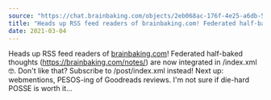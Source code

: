 ```yaml
---
source: "https://chat.brainbaking.com/objects/2eb068ac-176f-4e25-a6db-53eca0342575"
title: "Heads up RSS feed readers of brainbaking.com! Federated half-baked thoughts (https://brainbaking...."
date: 2021-03-04
---
```


Heads up RSS feed readers of <a href="http://brainbaking.com" rel="ugc">brainbaking.com</a>! Federated half-baked thoughts (<a href="https://brainbaking.com/notes/" rel="ugc">https://brainbaking.com/notes/</a>) are now integrated in /index.xml 🤓. Don&#39;t like that? Subscribe to /post/index.xml instead! Next up: webmentions, PESOS-ing of Goodreads reviews. I&#39;m not sure if die-hard POSSE is worth it...
  